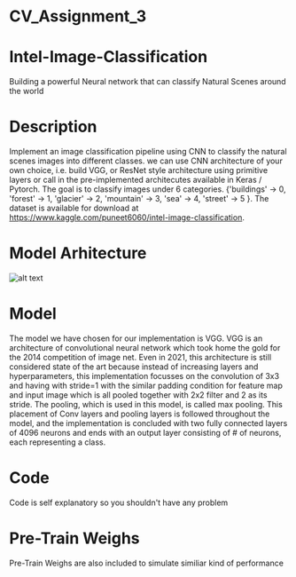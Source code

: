 # CV_Assignment_3
# Intel-Image-Classification
Building a powerful Neural network that can classify Natural Scenes around the world
# Description
Implement an image classification pipeline using CNN to classify the natural scenes images into different
classes. we can use CNN architecture of your own choice, i.e. build VGG, or ResNet style
architecture using primitive layers or call in the pre-implemented architecutes available in Keras /
Pytorch.
The goal is to classify images under 6 categories. {'buildings' -> 0, 'forest' -> 1, 'glacier' -> 2, 'mountain' -> 3, 'sea' -> 4, 'street' -> 5 }. The dataset is available for download at https://www.kaggle.com/puneet6060/intel-image-classification.
# Model Arhitecture
![alt text](https://miro.medium.com/max/470/1*3-TqqkRQ4rWLOMX-gvkYwA.png)
# Model
The model we have chosen for our implementation is VGG. VGG is an architecture of convolutional neural network which took home the gold for the 2014 competition of image net. Even in 2021, this architecture is still considered state of the art because instead of increasing layers and hyperparameters, this implementation focusses on the convolution of 3x3 and having with stride=1 with the similar padding condition for feature map and input image which is all pooled together with 2x2 filter and 2 as its stride. The pooling, which is used in this model, is called max pooling. This placement of Conv layers and pooling layers is followed throughout the model, and the implementation is concluded with two fully connected layers of 4096 neurons and ends with an output layer consisting of # of neurons, each representing a class.
# Code
Code is self explanatory so you shouldn't have any problem
# Pre-Train Weighs
Pre-Train Weighs are also included to simulate similiar kind of performance
